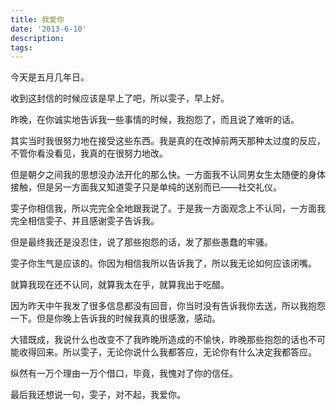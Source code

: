 ```yaml
---
title: 我爱你
date: '2013-6-10'
description: 
tags: 
---
```

<p>今天是五月几年日。</p>
<p>收到这封信的时候应该是早上了吧，所以雯子，早上好。</p>
<p>昨晚，在你诚实地告诉我一些事情的时候，我抱怨了，而且说了难听的话。</p>
<p>其实当时我很努力地在接受这些东西。我是真的在改掉前两天那种太过度的反应，不管你看没看见，我真的在很努力地改。</p>
<p>但是朝夕之间我的思想没办法开化的那么快。一方面我不认同男女生太随便的身体接触，但是另一方面我又知道雯子只是单纯的送别而已——社交礼仪。</p>
<p>雯子你相信我，所以完完全全地跟我说了。于是我一方面观念上不认同，一方面我完全相信雯子、并且感谢雯子告诉我。</p>
<p>但是最终我还是没忍住，说了那些抱怨的话，发了那些愚蠢的牢骚。</p>
<p>雯子你生气是应该的。你因为相信我所以告诉我了，所以我无论如何应该闭嘴。</p>
<p>就算我现在还不认同，就算我太在乎，就算我出于吃醋。</p>
<p>因为昨天中午我发了很多信息都没有回音，你当时没有告诉我你去送，所以我抱怨一下。但是你晚上告诉我的时候我真的很感激，感动。</p>
<p>大错既成，我说什么也改变不了我昨晚所造成的不愉快，昨晚那些抱怨的话也不可能收得回来。所以雯子，无论你说什么我都答应，无论你有什么决定我都答应。</p>
<p>纵然有一万个理由一万个借口，毕竟，我愧对了你的信任。</p>
<p>最后我还想说一句，雯子，对不起，我爱你。</p>
